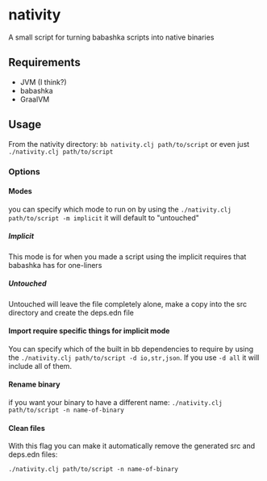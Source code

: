 # nativity

A small script for turning babashka scripts into native binaries

## Requirements

   - JVM (I think?)
   - babashka
   - GraalVM

## Usage

  From the nativity directory: `bb nativity.clj path/to/script`
  or even just `./nativity.clj path/to/script`

### Options

  #### Modes
  you can specify which mode to run on by using the `./nativity.clj path/to/script -m implicit` it will default to "untouched"

  ##### Implicit

  This mode is for when you made a script using the implicit requires that babashka has for one-liners

  ##### Untouched

  Untouched will leave the file completely alone, make a copy into the src directory and create the deps.edn file


  #### Import require specific things for implicit mode
  You can specify which of the built in bb dependencies to require by using the `./nativity.clj path/to/script -d io,str,json`.
  If you use `-d all` it will include all of them.

  #### Rename binary
  if you want your binary to have a different name:
  `./nativity.clj path/to/script -n name-of-binary`

  #### Clean files
  With this flag you can make it automatically remove the generated src and deps.edn files:

  `./nativity.clj path/to/script -n name-of-binary`
